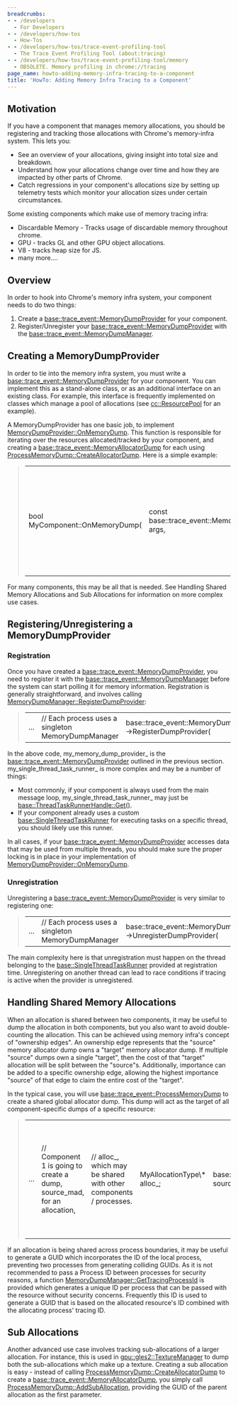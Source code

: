 ```yaml
---
breadcrumbs:
- - /developers
  - For Developers
- - /developers/how-tos
  - How-Tos
- - /developers/how-tos/trace-event-profiling-tool
  - The Trace Event Profiling Tool (about:tracing)
- - /developers/how-tos/trace-event-profiling-tool/memory
  - OBSOLETE. Memory profiling in chrome://tracing
page_name: howto-adding-memory-infra-tracing-to-a-component
title: 'HowTo: Adding Memory Infra Tracing to a Component'
---
```


## Motivation

If you have a component that manages memory allocations, you should be
registering and tracking those allocations with Chrome's memory-infra system.
This lets you:

*   See an overview of your allocations, giving insight into total size
            and breakdown.
*   Understand how your allocations change over time and how they are
            impacted by other parts of Chrome.
*   Catch regressions in your component's allocations size by setting up
            telemetry tests which monitor your allocation sizes under certain
            circumstances.

Some existing components which make use of memory tracing infra:

*   Discardable Memory - Tracks usage of discardable memory throughout
            chrome.
*   GPU - tracks GL and other GPU object allocations.
*   V8 - tracks heap size for JS.
*   many more....

## Overview

In order to hook into Chrome's memory infra system, your component needs to do
two things:

1.  Create a
            [base::trace_event::MemoryDumpProvider](https://code.google.com/p/chromium/codesearch#chromium/src/base/trace_event/memory_dump_provider.h)
            for your component.
2.  Register/Unregister your
            [base::trace_event::MemoryDumpProvider](https://code.google.com/p/chromium/codesearch#chromium/src/base/trace_event/memory_dump_provider.h)
            with the
            [base::trace_event::MemoryDumpManager](https://code.google.com/p/chromium/codesearch#chromium/src/base/trace_event/memory_dump_manager.h).

## Creating a MemoryDumpProvider

In order to tie into the memory infra system, you must write a
[base::trace_event::MemoryDumpProvider](https://code.google.com/p/chromium/codesearch#chromium/src/base/trace_event/memory_dump_provider.h)
for your component. You can implement this as a stand-alone class, or as an
additional interface on an existing class. For example, this interface is
frequently implemented on classes which manage a pool of allocations (see
[cc::ResourcePool](https://code.google.com/p/chromium/codesearch#chromium/src/cc/resources/resource_pool.h)
for an example).

A MemoryDumpProvider has one basic job, to implement
[MemoryDumpProvider::OnMemoryDump](https://code.google.com/p/chromium/codesearch#chromium/src/skia/ext/skia_memory_dump_provider.h).
This function is responsible for iterating over the resources allocated/tracked
by your component, and creating a
[base::trace_event::MemoryAllocatorDump](https://code.google.com/p/chromium/codesearch#chromium/src/base/trace_event/memory_allocator_dump.h)
for each using
[ProcessMemoryDump::CreateAllocatorDump](https://code.google.com/p/chromium/codesearch#chromium/src/base/trace_event/process_memory_dump.h).
Here is a simple example:

> <table>
> <tr>
> <td>bool MyComponent::OnMemoryDump(</td>
> <td> const base::trace_event::MemoryDumpArgs& args,</td>
> <td> base::trace_event::ProcessMemoryDump\* process_memory_dump) {</td>
> <td> for (const auto& allocation : my_allocations_) {</td>
> <td> auto\* dump = process_memory_dump-&gt;CreateAllocatorDump(</td>
> <td> "path/to/my/component/allocation_" + allocation.id().ToString());</td>
> <td> dump-&gt;AddScalar(base::trace_event::MemoryAllocatorDump::kNameSize,</td>
> <td> base::trace_event::MemoryAllocatorDump::kUnitsBytes,</td>
> <td> allocation.size_bytes());</td>
> <td> // While you will typically have a kNameSize entry, you can add additional</td>
> <td> // entries to your dump with free-form names. In this example we also dump</td>
> <td> // an object's "free_size", assuming the object may not be entirely in use.</td>
> <td> dump-&gt;AddScalar("free_size",</td>
> <td> base::trace_event::MemoryAllocatorDump::kUnitsBytes,</td>
> <td> allocation.free_size_bytes());</td>
> <td> }</td>
> <td> }</td>
> </tr>
> </table>

For many components, this may be all that is needed. See Handling Shared Memory
Allocations and Sub Allocations for information on more complex use cases.

## Registering/Unregistering a MemoryDumpProvider

### Registration

Once you have created a
[base::trace_event::MemoryDumpProvider](https://code.google.com/p/chromium/codesearch#chromium/src/base/trace_event/memory_dump_provider.h),
you need to register it with the
[base::trace_event::MemoryDumpManager](https://code.google.com/p/chromium/codesearch#chromium/src/base/trace_event/memory_dump_manager.h)
before the system can start polling it for memory information. Registration is
generally straightforward, and involves calling
[MemoryDumpManager::RegisterDumpProvider](https://code.google.com/p/chromium/codesearch#chromium/src/base/trace_event/memory_dump_manager.h):

> <table>
> <tr>
> <td>...</td>
> <td> // Each process uses a singleton MemoryDumpManager</td>
> <td> base::trace_event::MemoryDumpManager::GetInstance()-&gt;RegisterDumpProvider(</td>
> <td> my_memory_dump_provider_, my_single_thread_task_runner_);</td>
> <td>...</td>
> </tr>
> </table>

In the above code, my_memory_dump_provider_ is the
[base::trace_event::MemoryDumpProvider](https://code.google.com/p/chromium/codesearch#chromium/src/base/trace_event/memory_dump_provider.h)
outlined in the previous section. my_single_thread_task_runner_ is more complex
and may be a number of things:

*   Most commonly, if your component is always used from the main
            message loop, my_single_thread_task_runner_ may just be
            [base::ThreadTaskRunnerHandle::Get()](https://code.google.com/p/chromium/codesearch#chromium/src/base/thread_task_runner_handle.h).
*   If your component already uses a custom
            [base::SingleThreadTaskRunner](https://code.google.com/p/chromium/codesearch#chromium/src/base/single_thread_task_runner.h)
            for executing tasks on a specific thread, you should likely use this
            runner.

In all cases, if your
[base::trace_event::MemoryDumpProvider](https://code.google.com/p/chromium/codesearch#chromium/src/base/trace_event/memory_dump_provider.h)
accesses data that may be used from multiple threads, you should make sure the
proper locking is in place in your implementation of
[MemoryDumpProvider::OnMemoryDump](https://code.google.com/p/chromium/codesearch#chromium/src/skia/ext/skia_memory_dump_provider.h).

### Unregistration

Unregistering a
[base::trace_event::MemoryDumpProvider](https://code.google.com/p/chromium/codesearch#chromium/src/base/trace_event/memory_dump_provider.h)
is very similar to registering one:

> <table>
> <tr>
> <td>...</td>
> <td> // Each process uses a singleton MemoryDumpManager</td>
> <td> base::trace_event::MemoryDumpManager::GetInstance()-&gt;UnregisterDumpProvider(</td>
> <td> my_memory_dump_provider_);</td>
> <td>...</td>
> </tr>
> </table>

The main complexity here is that unregistration must happen on the thread
belonging to the
[base::SingleThreadTaskRunner](https://code.google.com/p/chromium/codesearch#chromium/src/base/single_thread_task_runner.h)
provided at registration time. Unregistering on another thread can lead to race
conditions if tracing is active when the provider is unregistered.

## Handling Shared Memory Allocations

When an allocation is shared between two components, it may be useful to dump
the allocation in both components, but you also want to avoid double-counting
the allocation. This can be achieved using memory infra's concept of "ownership
edges". An ownership edge represents that the "source" memory allocator dump
owns a "target" memory allocator dump. If multiple "source" dumps own a single
"target", then the cost of that "target" allocation will be split between the
"source"s. Additionally, importance can be added to a specific ownership edge,
allowing the highest importance "source" of that edge to claim the entire cost
of the "target".

In the typical case, you will use
[base::trace_event::ProcessMemoryDump](https://code.google.com/p/chromium/codesearch#chromium/src/base/trace_event/process_memory_dump.h)
to create a shared global allocator dump. This dump will act as the target of
all component-specific dumps of a specific resource:

> <table>
> <tr>
> <td>...</td>
> <td> // Component 1 is going to create a dump, source_mad, for an allocation,</td>
> <td> // alloc_, which may be shared with other components / processes.</td>
> <td> MyAllocationType\* alloc_;</td>
> <td> base::trace_event::MemoryAllocatorDump\* source_mad;</td>
> <td> // Component 1 creates and populates source_mad;</td>
> <td> ...</td>
> <td> // In addition to creating a source dump, we must create a global shared</td>
> <td> // target dump. This dump should be created with a unique GUID which can be</td>
> <td> // generated any place the allocation is used. I recommend adding a GUID</td>
> <td> // generation function to the allocation type.</td>
> <td> base::trace_event::MemoryAllocatorDumpGUID guid(alloc_-&gt;GetGUIDString());</td>
> <td> // From this GUID we can generate the parent allocator dump.</td>
> <td> base::trace_event::MemoryAllocatorDump\* target_mad =</td>
> <td> process_memory_dump-&gt;CreateSharedGlobalAllocatorDump(guid);</td>
> <td> // We now create an ownership edge from the source dump to the target dump.</td>
> <td> // When creating an edge, you can assign an importance to this edge. If all</td>
> <td> // edges have the same importance, the size of the allocation will be split</td>
> <td> // between all sources which create a dump for the allocation. If one</td>
> <td> // edge has higher importance than the others, its soruce will be assigned the</td>
> <td> // full size of the allocation.</td>
> <td> const int kImportance = 1;</td>
> <td> process_memory_dump-&gt;AddOwnershipEdge(</td>
> <td> source_mad-&gt;guid(), target_mad-&gt;guid(), kImportance);</td>
> <td>...</td>
> </tr>
> </table>

If an allocation is being shared across process boundaries, it may be useful to
generate a GUID which incorporates the ID of the local process, preventing two
processes from generating colliding GUIDs. As it is not recommended to pass a
Process ID between processes for security reasons, a function
[MemoryDumpManager::GetTracingProcessId](https://code.google.com/p/chromium/codesearch#chromium/src/base/trace_event/memory_dump_manager.cc)
is provided which generates a unique ID per process that can be passed with the
resource without security concerns. Frequently this ID is used to generate a
GUID that is based on the allocated resource's ID combined with the allocating
process' tracing ID.

## Sub Allocations

Another advanced use case involves tracking sub-allocations of a larger
allocation. For instance, this is used in
[gpu::gles2::TextureManager](https://code.google.com/p/chromium/codesearch#chromium/src/gpu/command_buffer/service/texture_manager.cc)
to dump both the sub-allocations which make up a texture. Creating a sub
allocation is easy - instead of calling
[ProcessMemoryDump::CreateAllocatorDump](https://code.google.com/p/chromium/codesearch#chromium/src/base/trace_event/process_memory_dump.h)
to create a
[base::trace_event::MemoryAllocatorDump](https://code.google.com/p/chromium/codesearch#chromium/src/base/trace_event/memory_allocator_dump.h),
you simply call
[ProcessMemoryDump::AddSubAllocation](https://code.google.com/p/chromium/codesearch#chromium/src/base/trace_event/process_memory_dump.h),
providing the GUID of the parent allocation as the first parameter.